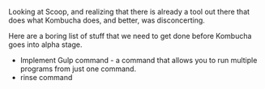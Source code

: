 Looking at Scoop, and realizing that there is already a tool out there that does what Kombucha does, and better, was disconcerting.

Here are a boring list of stuff that we need to get done before Kombucha goes into alpha stage.

- Implement Gulp command - a command that allows you to run multiple programs from just one command.
- rinse command

